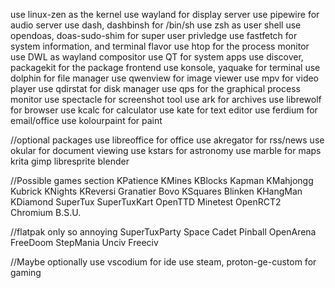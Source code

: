 use linux-zen as the kernel
use wayland for display server
use pipewire for audio server
use dash, dashbinsh for /bin/sh
use zsh as user shell
use opendoas, doas-sudo-shim for super user privledge
use fastfetch for system information, and terminal flavor
use htop for the process monitor
use DWL as wayland compositor
use QT for system apps
use discover, packagekit for the package frontend
use konsole, yaquake for terminal
use dolphin for file manager
use qwenview for image viewer
use mpv for video player
use qdirstat for disk manager
use qps for the graphical process monitor
use spectacle for screenshot tool
use ark for archives
use librewolf for browser
use kcalc for calculator
use kate for text editor
use ferdium for email/office
use kolourpaint for paint

//optional packages
use libreoffice for office
use akregator for rss/news
use okular for document viewing
use kstars for astronomy
use marble for maps
krita
gimp
libresprite
blender

//Possible games section
KPatience
KMines
KBlocks
Kapman
KMahjongg
Kubrick
KNights
KReversi
Granatier
Bovo
KSquares
Blinken
KHangMan
KDiamond
SuperTux
SuperTuxKart
OpenTTD
Minetest
OpenRCT2
Chromium B.S.U.

//flatpak only so annoying
SuperTuxParty
Space Cadet Pinball
OpenArena
FreeDoom
StepMania
Unciv
Freeciv

//Maybe optionally
use vscodium for ide
use steam, proton-ge-custom for gaming